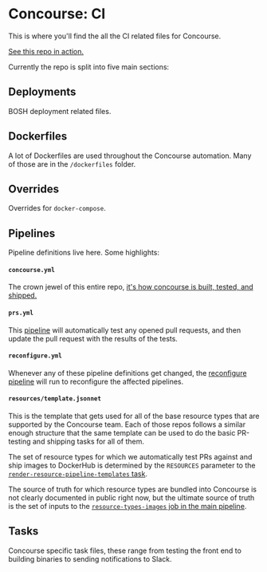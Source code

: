 # Concourse: CI

This is where you'll find the all the CI related files for Concourse.

[See this repo in action.](https://ci.concourse-ci.org)

Currently the repo is split into five main sections:

## Deployments 
BOSH deployment related files.

## Dockerfiles
A lot of Dockerfiles are used throughout the Concourse automation. Many of those are in the `/dockerfiles` folder.

## Overrides
Overrides for `docker-compose`.

## Pipelines
Pipeline definitions live here. Some highlights:

#### `concourse.yml`
The crown jewel of this entire repo, [it's how concourse is built, tested, and shipped.](https://ci.concourse-ci.org/teams/main/pipelines/concourse)

#### `prs.yml`
This [pipeline](https://ci.concourse-ci.org/teams/main/pipelines/prs) will automatically test any opened pull requests, and then update the pull request with the results of the tests.

#### `reconfigure.yml`
Whenever any of these pipeline definitions get changed, the [reconfigure pipeline](https://ci.concourse-ci.org/teams/main/pipelines/reconfigure-pipelines) will run to reconfigure the affected pipelines.

#### `resources/template.jsonnet`
This is the template that gets used for all of the base resource types that are supported by the Concourse team. Each of those repos follows a similar enough structure that the same template can be used to do the basic PR-testing and shipping tasks for all of them.

The set of resource types for which we automatically test PRs against and ship images to DockerHub is determined by the `RESOURCES` parameter to the [`render-resource-pipeline-templates` task](https://github.com/concourse/ci/blob/master/tasks/render-resource-pipeline-templates.yml).

The source of truth for which resource types are bundled into Concourse is not clearly documented in public right now, but the ultimate source of truth is the set of inputs to the [`resource-types-images` job in the main pipeline](https://ci.concourse-ci.org/teams/main/pipelines/concourse/jobs/resource-types-images).

## Tasks
Concourse specific task files, these range from testing the front end to building binaries to sending notifications to Slack.
